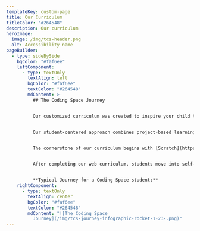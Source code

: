 ```yaml
---
templateKey: custom-page
title: Our Curriculum
titleColor: "#264548"
description: Our curriculum
heroImage:
  image: /img/tcs-header.png
  alt: Accessibility name
pageBuilder:
  - type: sideBySide
    bgColor: "#faf6ee"
    leftComponent:
      - type: textOnly
        textAlign: left
        bgColor: "#faf6ee"
        textColor: "#264548"
        mdContent: >-
          ## The Coding Space Journey


          Our customized curriculum was created to inspire your child to achieve their maximum potential through multiple years of coding with us.


          Our student-centered approach combines project-based learning with unique platforms like WoofJS to create a personalized education experience, allowing students to be challenged at their individual level and pace. 


          The cornerstone of our curriculum begins with [Scratch](https://www.thecodingspace.com/blog/2022-02-04-celebrating-scratch-during-scratchweek), a block-based programming language built by MIT. Students ages 6-8 will take a few pre-cursor classes to prepare them for Scratch's open-ended platform and post-Scratch students will learn in WoofJS, a platform we build to transition students out of block-based programming to learn JavaScript. Once students are ready, they'll graduate to programing in a full web environment, learning HTML and CSS while building up their JavaScript skills. 


          After completing our web curriculum, students move into self-directed learning where they can tackle other languages and platforms such as Python or Java.


          **T﻿ypical Journey for a Coding Space student:**
    rightComponent:
      - type: textOnly
        textAlign: center
        bgColor: "#faf6ee"
        textColor: "#264548"
        mdContent: "![The Coding Space
          Journey](/img/tcs-journey-infographic-rocket-1-23-.png)"
---
```

